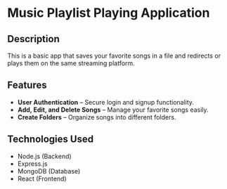 # Music Playlist Playing Application  

## Description  
This is a basic app that saves your favorite songs in a file and redirects or plays them on the same streaming platform.  

## Features  
- **User Authentication** – Secure login and signup functionality.  
- **Add, Edit, and Delete Songs** – Manage your favorite songs easily.  
- **Create Folders** – Organize songs into different folders.  

## Technologies Used  
- Node.js (Backend)  
- Express.js  
- MongoDB (Database)  
- React (Frontend)  
